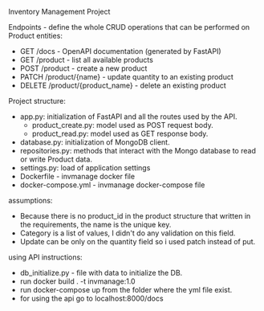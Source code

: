 Inventory Management Project

Endpoints - define the whole CRUD operations that can be performed on Product entities:

- GET /docs - OpenAPI documentation (generated by FastAPI)
- GET /product - list all available products
- POST /product - create a new product
- PATCH /product/{name} - update quantity to an existing product
- DELETE /product/{product_name} - delete an existing product

Project structure:
* app.py: initialization of FastAPI and all the routes used by the API. 
    - product_create.py: model used as POST request body. 
    - product_read.py: model used as GET response body.  
* database.py: initialization of MongoDB client. 
* repositories.py: methods that interact with the Mongo database to read or write Product data. 
* settings.py: load of application settings
* Dockerfile - invmanage docker file
* docker-compose.yml - invmanage docker-compose file

assumptions:
* Because there is no product_id in the product structure that written in the requirements, the name is the unique key.
* Category is a list of values, I didn't do any validation on this field.
* Update can be only on the quantity field so i used patch instead of put.

using API instructions:
* db_initialize.py - file with data to initialize the DB.
* run docker build . -t invmanage:1.0
* run docker-compose up from the folder where the yml file exist.
* for using the api go to localhost:8000/docs

